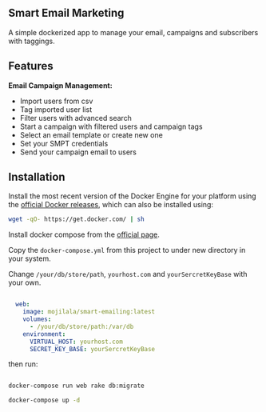 ## Smart Email Marketing

A simple dockerized app to manage your email, campaigns and subscribers with taggings.

## Features

**Email Campaign Management:**

* Import users from csv
* Tag imported user list 
* Filter users with advanced search
* Start a campaign with filtered users and campaign tags
* Select an email template or create new one
* Set your SMPT credentials 
* Send your campaign email to users
  
## Installation
Install the most recent version of the Docker Engine for your platform using the [official Docker releases](http://docs.docker.com/engine/installation/), which can also be installed using:

```bash
wget -qO- https://get.docker.com/ | sh
```
    
Install docker compose from the [official page](https://docs.docker.com/compose/install/).    

Copy the `docker-compose.yml` from this project to under new directory in your system.
   
Change `/your/db/store/path`, `yourhost.com` and `yourSercretKeyBase` with your own.
   
```yml

  web:
    image: mojilala/smart-emailing:latest
    volumes:
      - /your/db/store/path:/var/db
    environment:
      VIRTUAL_HOST: yourhost.com
      SECRET_KEY_BASE: yourSercretKeyBase
```   
then run:
   
```bash

docker-compose run web rake db:migrate

docker-compose up -d
```


